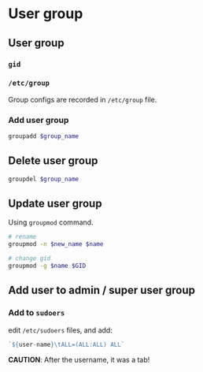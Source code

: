 # User group

## User group

### `gid`

### `/etc/group`

Group configs are recorded in `/etc/group` file.

### Add user group

```bash
groupadd $group_name
```

## Delete user group

```bash
groupdel $group_name
```

## Update user group

Using `groupmod` command.

```bash
# rename
groupmod -n $new_name $name

# change gid
groupmod -g $name $GID
```

## Add user to admin / super user group

### Add to `sudoers`

edit `/etc/sudoers` files, and add:

```js
`${user-name}\tALL=(ALL:ALL) ALL`
```

**CAUTION**: After the username, it was a tab!
